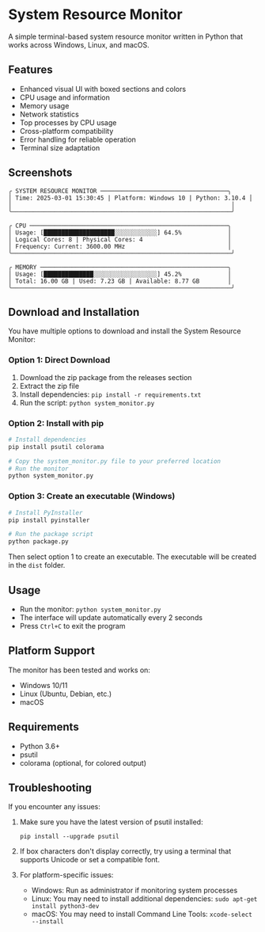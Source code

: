 # System Resource Monitor

A simple terminal-based system resource monitor written in Python that works across Windows, Linux, and macOS.

## Features

- Enhanced visual UI with boxed sections and colors
- CPU usage and information
- Memory usage
- Network statistics
- Top processes by CPU usage
- Cross-platform compatibility
- Error handling for reliable operation
- Terminal size adaptation

## Screenshots

```
╭ SYSTEM RESOURCE MONITOR ────────────────────────────────────╮
│ Time: 2025-03-01 15:30:45 | Platform: Windows 10 | Python: 3.10.4 │
│                                                              │
╰──────────────────────────────────────────────────────────────╯

╭ CPU ────────────────────────────────────────────────────────╮
│ Usage: [████████████████████░░░░░░░░░░░░] 64.5%             │
│ Logical Cores: 8 | Physical Cores: 4                        │
│ Frequency: Current: 3600.00 MHz                             │
╰──────────────────────────────────────────────────────────────╯

╭ MEMORY ─────────────────────────────────────────────────────╮
│ Usage: [██████████████░░░░░░░░░░░░░░░░░░] 45.2%             │
│ Total: 16.00 GB | Used: 7.23 GB | Available: 8.77 GB        │
╰──────────────────────────────────────────────────────────────╯
```

## Download and Installation

You have multiple options to download and install the System Resource Monitor:

### Option 1: Direct Download

1. Download the zip package from the releases section
2. Extract the zip file
3. Install dependencies: `pip install -r requirements.txt`
4. Run the script: `python system_monitor.py`

### Option 2: Install with pip

```bash
# Install dependencies
pip install psutil colorama

# Copy the system_monitor.py file to your preferred location
# Run the monitor
python system_monitor.py
```

### Option 3: Create an executable (Windows)

```bash
# Install PyInstaller
pip install pyinstaller

# Run the package script
python package.py
```

Then select option 1 to create an executable. The executable will be created in the `dist` folder.

## Usage

- Run the monitor: `python system_monitor.py`
- The interface will update automatically every 2 seconds
- Press `Ctrl+C` to exit the program

## Platform Support

The monitor has been tested and works on:
- Windows 10/11
- Linux (Ubuntu, Debian, etc.)
- macOS

## Requirements

- Python 3.6+
- psutil
- colorama (optional, for colored output)

## Troubleshooting

If you encounter any issues:

1. Make sure you have the latest version of psutil installed:
   ```
   pip install --upgrade psutil
   ```

2. If box characters don't display correctly, try using a terminal that supports Unicode or set a compatible font.

3. For platform-specific issues:
   - Windows: Run as administrator if monitoring system processes
   - Linux: You may need to install additional dependencies: `sudo apt-get install python3-dev`
   - macOS: You may need to install Command Line Tools: `xcode-select --install`
